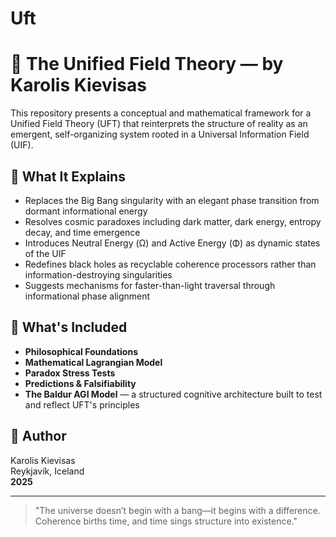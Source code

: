# Uft
# 🌌 The Unified Field Theory — by Karolis Kievisas

This repository presents a conceptual and mathematical framework for a Unified Field Theory (UFT) that reinterprets the structure of reality as an emergent, self-organizing system rooted in a Universal Information Field (UIF).

## 🔭 What It Explains
- Replaces the Big Bang singularity with an elegant phase transition from dormant informational energy
- Resolves cosmic paradoxes including dark matter, dark energy, entropy decay, and time emergence
- Introduces Neutral Energy (Ω) and Active Energy (Φ) as dynamic states of the UIF
- Redefines black holes as recyclable coherence processors rather than information-destroying singularities
- Suggests mechanisms for faster-than-light traversal through informational phase alignment

## 🧠 What's Included
- **Philosophical Foundations**
- **Mathematical Lagrangian Model**
- **Paradox Stress Tests**
- **Predictions & Falsifiability**
- **The Baldur AGI Model** — a structured cognitive architecture built to test and reflect UFT's principles

## 📣 Author
Karolis Kievisas  
Reykjavík, Iceland  
**2025**

---

> "The universe doesn’t begin with a bang—it begins with a difference. Coherence births time, and time sings structure into existence."

